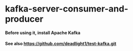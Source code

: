 # kafka-server-consumer-and-producer

#### Before using it, install Apache Kafka

#### See also https://github.com/deadlight1/test-kafka.git
